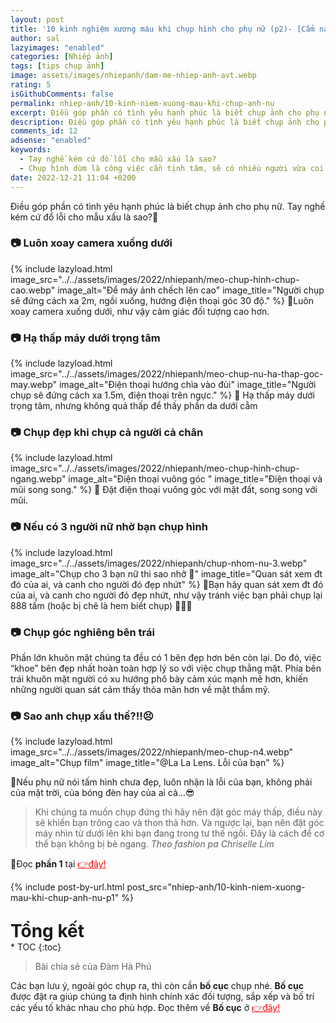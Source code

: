 ```yaml
---
layout: post
title: '10 kinh nghiệm xương máu khi chụp hình cho phụ nữ (p2)- [Cẩm nang nhiếp ảnh]'
author: sal
lazyimages: "enabled"
categories: [Nhiếp ảnh]
tags: [tips chụp ảnh]
image: assets/images/nhiepanh/dam-me-nhiep-anh-avt.webp
rating: 5
isGithubComments: false
permalink: nhiep-anh/10-kinh-niem-xuong-mau-khi-chup-anh-nu
excerpt: Điều góp phần có tình yêu hạnh phúc là biết chụp ảnh cho phụ nữ
description: Điều góp phần có tình yêu hạnh phúc là biết chụp ảnh cho phụ nữ
comments_id: 12
adsense: "enabled"
keywords:
  - Tay nghề kém cứ đổ lỗi cho mẫu xấu là sao?
  - Chụp hình dùm là công việc cần tịnh tâm, sẽ có nhiều người vừa coi hình là chê liền xấu quá chụp lại đi
date: 2022-12-21 11:04 +0200
---
```

Điều góp phần có tình yêu hạnh phúc là biết chụp ảnh cho phụ nữ. Tay nghề kém cứ đổ lỗi cho mẫu xấu là sao?🤣

### 📷 Luôn xoay camera xuống dưới
{% include lazyload.html image_src="../../assets/images/2022/nhiepanh/meo-chup-hinh-chup-cao.webp" image_alt="Để máy ảnh chếch lên cao" image_title="Người chụp sẽ đứng cách xa 2m, ngồi xuống, hướng điện thoại góc 30 độ." %}
📝Luôn xoay camera xuống dưới, như vậy cảm giác đối tượng cao hơn.
### 📷 Hạ thấp máy dưới trọng tâm
{% include lazyload.html image_src="../../assets/images/2022/nhiepanh/meo-chup-nu-ha-thap-goc-may.webp" image_alt="Điện thoại hướng chìa vào đùi" image_title="Người chụp sẽ đứng cách xa 1.5m, điện thoại trên ngực." %}
📝 Hạ thấp máy dưới trọng tâm, nhưng không quá thấp để thấy phần da dưới cằm
### 📷 Chụp đẹp khi chụp cả người cả chân

{% include lazyload.html image_src="../../assets/images/2022/nhiepanh/meo-chup-hinh-chup-ngang.webp" image_alt="Điện thoại vuông góc " image_title="Điện thoại và mũi song song." %}
📝 Đặt điện thoại vuông góc với mặt đất, song song với mũi.
### 📷 Nếu có 3 người nữ nhờ bạn chụp hình

{% include lazyload.html image_src="../../assets/images/2022/nhiepanh/chup-nhom-nu-3.webp" image_alt="Chụp cho 3 bạn nữ thì sao nhở 🤔" image_title="Quan sát xem đt đó của ai, và canh cho người đó đẹp nhứt" %}
📝Bạn hãy quan sát xem đt đó của ai, và canh cho người đó đẹp nhứt, như vậy tránh việc bạn phải chụp lại 888 tấm (hoặc bị chê là hem biết chụp) 🤣🤣😂
### 📷 Chụp góc nghiêng bên trái
Phần lớn khuôn mặt chúng ta đều có 1 bên đẹp hơn bên còn lại. Do đó, việc “khoe” bên đẹp nhất hoàn toàn hợp lý so với việc chụp thẳng mặt. Phía bên trái khuôn mặt người có xu hướng phô bày cảm xúc mạnh mẽ hơn, khiến những người quan sát cảm thấy thỏa mãn hơn về mặt thẩm mỹ.


### 📷 Sao anh chụp xấu thế?!!😣

{% include lazyload.html image_src="../../assets/images/2022/nhiepanh/meo-chup-n4.webp" image_alt="Chụp film" image_title="@La La Lens. Lỗi của bạn" %}

📝Nếu phụ nữ nói tấm hình chưa đẹp, luôn nhận là lỗi của bạn, không phải của mặt trời, của bóng đèn hay của ai cả...😎

<blockquote><i class="fa fa-quote-left quotemark"></i>Khi chúng ta muốn chụp đứng thì hãy nên đặt góc máy thấp, điều này sẽ khiến bạn trông cao và thon thả hơn. Và ngược lại, bạn nên đặt góc máy nhìn từ dưới lên khi bạn đang trong tư thế ngồi. Đây là cách để cơ thể bạn không bị bè ngang.
<cite>Theo fashion pa Chriselle Lim</cite></blockquote>

📝Đọc <b>phần 1</b> tại <a href="/nhiep-anh/10-kinh-niem-xuong-mau-khi-chup-anh-nu-p1" style="color:red" target="_blank">👉đây!</a>

{% include post-by-url.html post_src="nhiep-anh/10-kinh-niem-xuong-mau-khi-chup-anh-nu-p1" %}

<p style="margin-bottom: 0px; font-weight: 700;font-size: 1.75rem;">Tổng kết</p>
* TOC
{:toc}

> Bài chia sẻ của Đàm Hà Phú

Các bạn lưu ý, ngoài góc chụp ra, thì còn cần **bố cục** chụp nhé. **Bố cục** được đặt ra giúp chúng ta định hình chính xác đối tượng, sắp xếp và bố trí các yếu tố khác nhau cho phù hợp. Đọc thêm về **Bố cục** ở <a href="/nhiep-anh/bo-cuc-trong-nhiep-anh" style="color:red" target="_blank">👉đây!</a>


